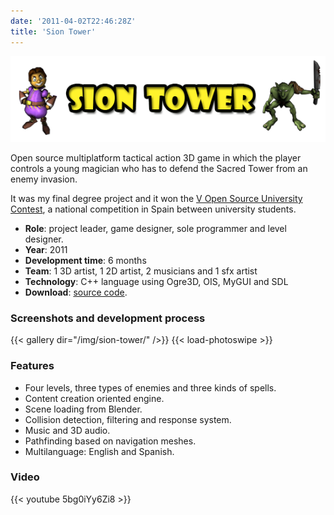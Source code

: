 ```yaml
---
date: '2011-04-02T22:46:28Z'
title: 'Sion Tower'
---
```


![siontower](/img/sion-tower/siontower.png)

Open source multiplatform tactical action 3D game in which the player controls a
young magician who has to defend the Sacred Tower from an enemy invasion.

It was my final degree project and it won the [V Open Source University Contest](https://www.concursosoftwarelibre.org),
a national competition in Spain between university students.

- **Role**: project leader, game designer, sole programmer and level designer.
- **Year**: 2011
- **Development time**: 6 months
- **Team**: 1 3D artist, 1 2D artist, 2 musicians and 1 sfx artist
- **Technology**: C++ language using Ogre3D, OIS, MyGUI and SDL
- **Download**: [source code](https://github.com/dsaltares/sion-tower).

### Screenshots and development process

{{< gallery dir="/img/sion-tower/" />}}
{{< load-photoswipe >}}

### Features

- Four levels, three types of enemies and three kinds of spells.
- Content creation oriented engine.
- Scene loading from Blender.
- Collision detection, filtering and response system.
- Music and 3D audio.
- Pathfinding based on navigation meshes.
- Multilanguage: English and Spanish.

### Video

{{< youtube 5bg0iYy6Zi8 >}}
